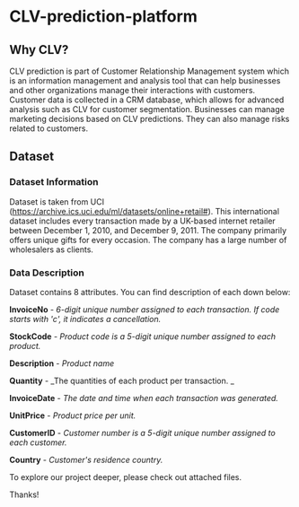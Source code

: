 # CLV-prediction-platform

## Why CLV?

CLV prediction is part of Customer Relationship Management system which is an information management and analysis tool that can help businesses and other organizations manage their interactions with customers.
Customer data is collected in a CRM database, which allows for advanced analysis such as CLV for customer segmentation.
Businesses can manage marketing decisions based on CLV predictions.
They can also manage risks related to customers.

## Dataset

### Dataset Information

Dataset is taken from UCI (https://archive.ics.uci.edu/ml/datasets/online+retail#). 
This international dataset includes every transaction made by a UK-based internet retailer between December 1, 2010, and December 9, 2011. The company primarily offers unique gifts for every occasion. The company has a large number of wholesalers as clients.

### Data Description

Dataset contains 8 attributes. You can find description of each down below:

**InvoiceNo** - _6-digit unique number assigned to each transaction. If code starts with 'c', it indicates a cancellation._

**StockCode** - _Product code is a 5-digit unique number assigned to each product._                                                    

**Description** - _Product name_                                                                                                                

**Quantity** - _The quantities of each product per transaction. _                                                                             

**InvoiceDate** - _The date and time when each transaction was generated._                                                                       

**UnitPrice** - _Product price per unit._

**CustomerID** - _Customer number is a 5-digit unique number assigned to each customer._

**Country** - _Customer's residence country._


To explore our project deeper, please check out attached files.

Thanks!
